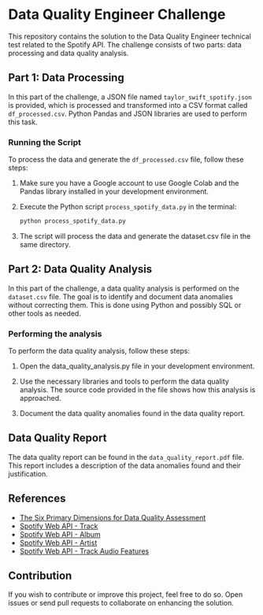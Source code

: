 # Data Quality Engineer Challenge

This repository contains the solution to the Data Quality Engineer technical test related to the Spotify API. The challenge consists of two parts: data processing and data quality analysis.

## Part 1: Data Processing

In this part of the challenge, a JSON file named `taylor_swift_spotify.json` is provided, which is processed and transformed into a CSV format called `df_processed.csv`. Python Pandas and JSON libraries are used to perform this task.

### Running the Script

To process the data and generate the `df_processed.csv` file, follow these steps:

1. Make sure you have a Google account to use Google Colab and the Pandas library installed in your development environment.

2. Execute the Python script `process_spotify_data.py` in the terminal:

   ```bash
   python process_spotify_data.py
   
3. The script will process the data and generate the dataset.csv file in the same directory.


## Part 2: Data Quality Analysis

In this part of the challenge, a data quality analysis is performed on the `dataset.csv` file. The goal is to identify and document data anomalies without correcting them. This is done using Python and possibly SQL or other tools as needed.

### Performing the analysis
To perform the data quality analysis, follow these steps:

1. Open the data_quality_analysis.py file in your development environment.

2. Use the necessary libraries and tools to perform the data quality analysis. The source code provided in the file shows how this analysis is approached.

3. Document the data quality anomalies found in the data quality report.

## Data Quality Report

The data quality report can be found in the `data_quality_report.pdf` file. This report includes a description of the data anomalies found and their justification.

## References

- [The Six Primary Dimensions for Data Quality Assessment](link_to_reference)
- [Spotify Web API - Track](link_to_reference)
- [Spotify Web API - Album](link_to_reference)
- [Spotify Web API - Artist](link_to_reference)
- [Spotify Web API - Track Audio Features](link_to_reference)

## Contribution

If you wish to contribute or improve this project, feel free to do so. Open issues or send pull requests to collaborate on enhancing the solution.
